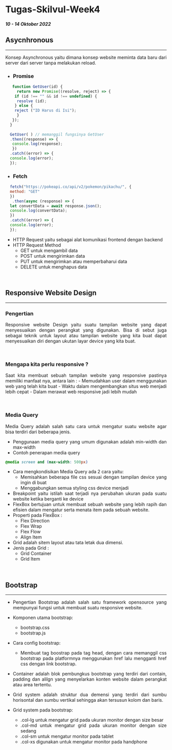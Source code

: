 # **Tugas-Skilvul-Week4**
<h5>10 - 14 Oktober 2022</h5>

## **Asycnhronous**
---

<div align="justify">Konsep Asynchronous yaitu dimana konsep website meminta data baru dari server dari server tanpa melakukan reload.

- ### Promise

```js
   function GetUser(id) {
     return new Promise((resolve, reject) => {
    if (id !== "" && id !== undefined) {
     resolve (id);
    } else {
    reject ("ID Harus di Isi");
     }
   });
  }
  
  GetUser( ) // memanggil fungsinya GetUser
  .then((response) => {
   console.log(response);
   })
  .catch((error) => {
  console.log(error);
  });
```

- ### Fetch

```js
  fetch("https://pokeapi.co/api/v2/pokemon/pikachu/", {
  method: "GET"
  })
   .then(async (response) => {
  let convertData = await response.json();
  console.log(convertData);
  })
  .catch((error) => {
  console.log(error);
  });
```
- HTTP Request yaitu sebagai alat komunikasi frontend dengan backend
- HTTP Request Method
    - GET untuk mengambil data
    - POST untuk mengirimkan data
    - PUT untuk mengirimkan atau memperbaharui data
    - DELETE untuk menghapus data

&nbsp;
## **Responsive Website Design**
---

### Pengertian 
<div align="justify">Responsive  website Design yaitu suatu tampilan website yang dapat menyesuaikan dengan perangkat yang digunakan. Bisa di sebut juga sebagai teknik untuk layout atau tampilan website yang kita buat dapat menyesuaikan diri dengan ukutan layar device yang kita buat.

&nbsp;
### Mengapa kita perlu responsive ?
<div align="justify">Saat kita membuat sebuah tampilan website yang responsive pastinya memiliki manfaat nya, antara lain :
    - Memudahkan user dalam menggunakan web yang telah kita buat
    - Waktu dalam mengembangkan situs web menjadi lebih cepat
    - Dalam merawat web responsive jadi lebih mudah

&nbsp;
### Media Query
<div align="justify">Media Query adalah salah satu cara untuk mengatur suatu website agar bisa terdiri dari beberapa jenis.

- Penggunaan media query yang umum digunakan adalah min-width dan max-width
- Contoh penerapan media query
```css
@media screen and (max-width: 500px)
```
- Cara mengkondisikan Media Query ada 2 cara yaitu:
    - Memisahkan beberapa file css sesuai dengan tampilan device yang ingin di buat
    - Menggabungkan semua styling css device menjadi
- Breakpoint yaitu istilah saat terjadi nya perubahan ukuran pada suatu website ketika berganti ke device
- FlexBox bertujuan untuk membuat sebuah website yang lebih rapih dan efisien dalam mengatur serta menata item pada sebuah website.
- Properti pada FlexBox : 
  - Flex Direction
  - Flex Wrap
  - Flex Flow
  - Align Item
- Grid adalah sitem layout atau tata letak dua dimensi.
- Jenis pada Grid :
  - Grid Container
  - Grid Item

&nbsp;
## **Bootstrap**
---

- Pengertian Bootstrap adalah salah satu framework opensource yang mempunyai fungsi untuk membuat suatu responsive website.

- Komponen utama bootstrap:
  - bootstrap.css
  - bootstrap.js
  
- Cara config bootstrap:
  - Membuat tag boostrap pada tag head, dengan cara memanggil css bootstrap pada platformnya menggunakan href lalu mengganti href css dengan link bootstrap.

- Container adalah blok pembungkus bootstrap yang terdiri dari contain, padding dan alilgn yang menyelarkan konten website dalam perangkat atau area tertentu.

- Grid system adalah struktur dua demensi yang terdiri dari sumbu horisontal dan sumbu vertikal sehingga akan tersusun kolom dan baris.

- Grid system pada bootstrap:
  - .col-lg untuk mengatur grid pada ukuran monitor dengan size besar
  - .col-md untuk mengatur grid pada ukuran monitor dengan size sedang
  - .col-sm untuk mengatur monitor pada tablet
  - .col-xs digunakan untuk mengatur monitor pada handphone